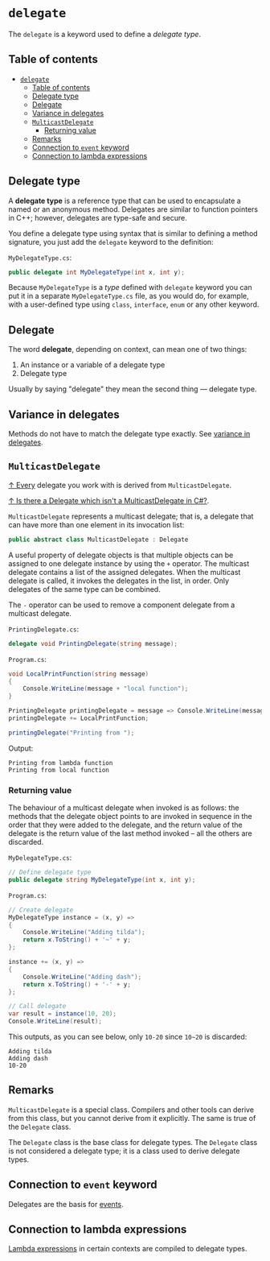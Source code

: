 # `delegate`

The `delegate` is a keyword used to define a _delegate type_.

## Table of contents

- [`delegate`](#delegate)
  - [Table of contents](#table-of-contents)
  - [Delegate type](#delegate-type)
  - [Delegate](#delegate-1)
  - [Variance in delegates](#variance-in-delegates)
  - [`MulticastDelegate`](#multicastdelegate)
    - [Returning value](#returning-value)
  - [Remarks](#remarks)
  - [Connection to `event` keyword](#connection-to-event-keyword)
  - [Connection to lambda expressions](#connection-to-lambda-expressions)

## Delegate type

A **delegate type** is a reference type that can be used to encapsulate a named or an anonymous method. Delegates are similar to function pointers in C++; however, delegates are type-safe and secure.

You define a delegate type using syntax that is similar to defining a method signature, you just add the `delegate` keyword to the definition:

`MyDelegateType.cs`:

```csharp
public delegate int MyDelegateType(int x, int y);
```

Because `MyDelegateType` is a _type_ defined with `delegate` keyword you can put it in a separate `MyDelegateType.cs` file, as you would do, for example, with a user-defined type using `class`, `interface`, `enum` or any other keyword.

## Delegate

The word **delegate**, depending on context, can mean one of two things:

1. An instance or a variable of a delegate type
2. Delegate type

Usually by saying "delegate" they mean the second thing — delegate type.

## Variance in delegates

Methods do not have to match the delegate type exactly. See [variance in delegates](../invariance-covariance-contravariance-variance.md).

## `MulticastDelegate`

[↑ Every](https://learn.microsoft.com/en-us/dotnet/csharp/delegate-class#delegate-and-multicastdelegate-classes) delegate you work with is derived from `MulticastDelegate`.

[↑ Is there a Delegate which isn't a MulticastDelegate in C#?](https://stackoverflow.com/questions/4711118/is-there-a-delegate-which-isnt-a-multicastdelegate-in-c).

`MulticastDelegate` represents a multicast delegate; that is, a delegate that can have more than one element in its invocation list:

```csharp
public abstract class MulticastDelegate : Delegate
```

A useful property of delegate objects is that multiple objects can be assigned to one delegate instance by using the `+` operator. The multicast delegate contains a list of the assigned delegates. When the multicast delegate is called, it invokes the delegates in the list, in order. Only delegates of the same type can be combined.

The `-` operator can be used to remove a component delegate from a multicast delegate.

`PrintingDelegate.cs`:

```csharp
delegate void PrintingDelegate(string message);
```

`Program.cs`:

```csharp
void LocalPrintFunction(string message)
{
    Console.WriteLine(message + "local function");
}

PrintingDelegate printingDelegate = message => Console.WriteLine(message + "lambda function");
printingDelegate += LocalPrintFunction;

printingDelegate("Printing from ");

```

Output:

```output
Printing from lambda function
Printing from local function
```

### Returning value

The behaviour of a multicast delegate when invoked is as follows: the methods that the delegate object points to are invoked in sequence in the order that they were added to the delegate, and the return value of the delegate is the return value of the last method invoked – all the others are discarded.

`MyDelegateType.cs`:

```csharp
// Define delegate type
public delegate string MyDelegateType(int x, int y);
```

`Program.cs`:

```csharp
// Create delegate
MyDelegateType instance = (x, y) =>
{
    Console.WriteLine("Adding tilda");
    return x.ToString() + '~' + y;
};

instance += (x, y) =>
{
    Console.WriteLine("Adding dash");
    return x.ToString() + '-' + y;
};

// Call delegate
var result = instance(10, 20);
Console.WriteLine(result);
```

This outputs, as you can see below, only `10-20` since `10~20` is discarded:

```console
Adding tilda
Adding dash
10-20
```

## Remarks

`MulticastDelegate` is a special class. Compilers and other tools can derive from this class, but you cannot derive from it explicitly. The same is true of the `Delegate` class.

The `Delegate` class is the base class for delegate types. The `Delegate` class is not considered a delegate type; it is a class used to derive delegate types.

## Connection to `event` keyword

Delegates are the basis for [events](/csharp/keywords/event.md).

## Connection to lambda expressions

[Lambda expressions](/csharp/operators/lambda-expressions.md) in certain contexts are compiled to delegate types.
